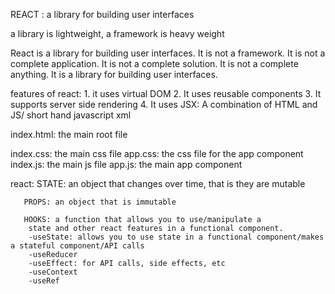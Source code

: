 REACT : a library for building user interfaces

a library is lightweight, a framework is heavy weight

React is a library for building user interfaces. It is not a framework. It is not a complete application. It is not a complete solution. It is not a complete anything. It is a library for building user interfaces.

features of react: 1. it uses virtual DOM
2. It uses reusable components
3. It supports server side rendering
4. It uses JSX: A combination of HTML and JS/ short hand javascript xml


index.html: the main root file

index.css: the main css file
app.css: the css file for the app component
index.js: the main js file
app.js: the main app component

react: STATE: an object that changes over time, that is they are mutable

       PROPS: an object that is immutable

       HOOKS: a function that allows you to use/manipulate a
        state and other react features in a functional component.
        -useState: allows you to use state in a functional component/makes a stateful component/API calls
        -useReducer
        -useEffect: for API calls, side effects, etc
        -useContext
        -useRef

        